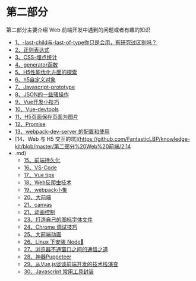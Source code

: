 # 第二部分

第二部分主要介绍 Web 前端开发中遇到的问题或者有趣的知识

  * [1、-last-child与-last-of-type你只是会用，有研究过区别吗？](https://github.com/FantasticLBP/knowledge-kit/blob/master/第二部分%20Web%20前端/2.1.md)
  * [2、正则表达式](https://github.com/FantasticLBP/knowledge-kit/blob/master/第二部分%20Web%20前端/2.2.md)
  * [3、CSS-埋点统计](https://github.com/FantasticLBP/knowledge-kit/blob/master/第二部分%20Web%20前端/2.3.md)
  * [4、generator函数](https://github.com/FantasticLBP/knowledge-kit/blob/master/第二部分%20Web%20前端/2.4.md)
  * [5、H5性能优化方面的探索](https://github.com/FantasticLBP/knowledge-kit/blob/master/第二部分%20Web%20前端/2.5.md)
  * [6、h5自定义对象](https://github.com/FantasticLBP/knowledge-kit/blob/master/第二部分%20Web%20前端/2.6.md)
  * [7、Javascript-prototype](https://github.com/FantasticLBP/knowledge-kit/blob/master/第二部分%20Web%20前端/2.7.md)
  * [8、JSON的一些骚操作](https://github.com/FantasticLBP/knowledge-kit/blob/master/第二部分%20Web%20前端/2.8.md)
  * [9、Vue开发小技巧](https://github.com/FantasticLBP/knowledge-kit/blob/master/第二部分%20Web%20前端/2.9.md)
  * [10、Vue-devtools](https://github.com/FantasticLBP/knowledge-kit/blob/master/第二部分%20Web%20前端/2.10.md)
  * [11、H5页面保存页面为图片](https://github.com/FantasticLBP/knowledge-kit/blob/master/第二部分%20Web%20前端/2.11.md)
  * [12、Promise](https://github.com/FantasticLBP/knowledge-kit/blob/master/第二部分%20Web%20前端/2.12.md)
  * [13、webpack-dev-server 的配置和使用](https://github.com/FantasticLBP/knowledge-kit/blob/master/第二部分%20Web%20前端/2.13.md)
  * [14、Web 与 H5 交互的坑](https://github.com/FantasticLBP/knowledge-kit/blob/master/第二部分%20Web%20前端/2.14
* .md)
  * [15、前端持久化](https://github.com/FantasticLBP/knowledge-kit/blob/master/第二部分%20Web%20前端/2.15.md)
  * [16、VS-Code](https://github.com/FantasticLBP/knowledge-kit/blob/master/第二部分%20Web%20前端/2.16.md)
  * [17、Vue tips](https://github.com/FantasticLBP/knowledge-kit/blob/master/第二部分%20Web%20前端/2.17.md)
  * [18、Web反爬虫技术](https://github.com/FantasticLBP/knowledge-kit/blob/master/第二部分%20Web%20前端/2.18.md)
  * [19、webpack小集](https://github.com/FantasticLBP/knowledge-kit/blob/master/第二部分%20Web%20前端/2.19.md)
  * [20、大前端](https://github.com/FantasticLBP/knowledge-kit/blob/master/第二部分%20Web%20前端/2.20.md)
  * [21、canvas](https://github.com/FantasticLBP/knowledge-kit/blob/master/第二部分%20Web%20前端/2.21.md)
  * [21、动画控制](https://github.com/FantasticLBP/knowledge-kit/blob/master/第二部分%20Web%20前端/2.22.md)
  * [23、打造自己的图标字体文件](https://github.com/FantasticLBP/knowledge-kit/blob/master/第二部分%20Web%20前端/2.23.md)
  * [24、Chrome 调试技巧](https://github.com/FantasticLBP/knowledge-kit/blob/master/第二部分%20Web%20前端/2.24.md)
  * [25、大前端动画](https://github.com/FantasticLBP/knowledge-kit/blob/master/第二部分%20Web%20前端/2.25.md)
  * [26、Linux 下安装 Node](https://github.com/FantasticLBP/knowledge-kit/blob/master/第二部分%20Web%20前端/2.26.md)
  * [27、浏览器不通窗口之间的通信之道](https://github.com/FantasticLBP/knowledge-kit/blob/master/第二部分%20Web%20前端/2.27.md) 
  * [28、神器Puppeteer](https://github.com/FantasticLBP/knowledge-kit/blob/master/第二部分%20Web%20前端/2.28.md)
  * [29、从Vue.js谈谈前端开发的技术栈演变](https://github.com/FantasticLBP/knowledge-kit/blob/master/第二部分%20Web%20前端/2.29.md)
  * [30、Javascript 常用工具封装](https://github.com/FantasticLBP/knowledge-kit/blob/master/第二部分%20Web%20前端/2.30.md)

